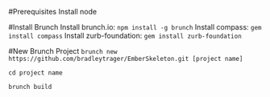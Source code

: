 #Prerequisites
Install node 

#Install Brunch
Install brunch.io: `npm install -g brunch`
Install compass: `gem install compass`
Install zurb-foundation: `gem install zurb-foundation`

#New Brunch Project
`brunch new https://github.com/bradleytrager/EmberSkeleton.git [project name]`

`cd project name`

`brunch build`



